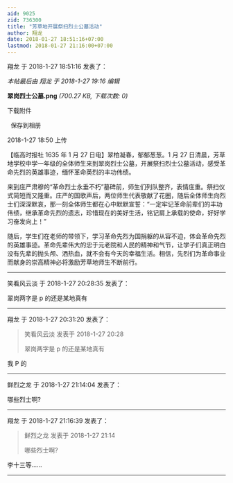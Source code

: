 ```yaml
---
aid: 9025
zid: 736300
title: "芳草地开展祭扫烈士公墓活动"
author: 翔龙
date: 2018-01-27 18:51:16+07:00
lastmod: 2018-01-27 21:16:00+07:00
---
```


翔龙 于 2018-1-27 18:51:16 发表了：

_本帖最后由 翔龙 于 2018-1-27 19:16 编辑_

**翠岗烈士公墓.png** _(700.27 KB, 下载次数: 0)_

下载附件

&nbsp;
保存到相册

2018-1-27 18:50 上传

【临高时报社 1635 年 1 月 27 日电】翠柏凝春，郁郁葱葱。1 月 27 日清晨，芳草地学校中学一年级的全体师生来到翠岗烈士公墓，开展祭扫烈士公墓活动，感受革命先烈的英雄事迹，缅怀革命英烈的丰功伟绩。

来到庄严肃穆的“革命烈士永垂不朽”墓碑前，师生们列队整齐，表情庄重。祭扫仪式简短而又隆重。庄严的国歌声后，两位师生代表敬献了花圈，随后全体师生向烈士们深深默哀，那一刻全体师生都在心中默默宣誓：“一定牢记革命前辈们的丰功伟绩，继承革命先烈的遗志，珍惜现在的美好生活，铭记肩上承载的使命，好好学习奋发向上！”

随后，学生们在老师的带领下，学习革命先烈为国捐躯的从容不迫，体会革命先烈的英雄事迹。革命先辈伟大的忠于元老院和人民的精神和气节，让学子们真正明白没有先辈的抛头颅、洒热血，就不会有今天的幸福生活。相信，先烈们为革命事业而献身的崇高精神必将激励芳草地师生不断前行。

---

笑看风云淡 于 2018-1-27 20:28:35 发表了：

翠岗两字是 p 的还是某地真有

---

翔龙 于 2018-1-27 20:31:20 发表了：

> 笑看风云淡 发表于 2018-1-27 20:28
>
> 翠岗两字是 p 的还是某地真有

我 P 的

---

鲜烈之龙 于 2018-1-27 21:14:04 发表了：

哪些烈士啊?

---

翔龙 于 2018-1-27 21:16:39 发表了：

> 鲜烈之龙 发表于 2018-1-27 21:14
>
> 哪些烈士啊?

李十三等……

---
